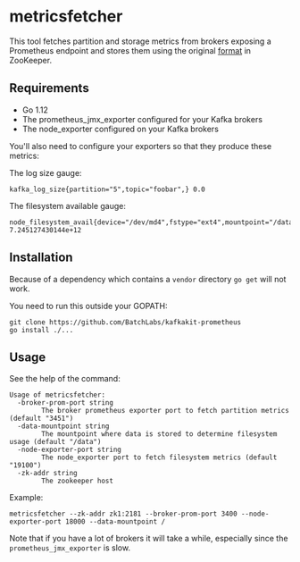 # metricsfetcher

This tool fetches partition and storage metrics from brokers exposing a Prometheus endpoint and stores them using the original [format](https://github.com/DataDog/kafka-kit/tree/master/cmd/metricsfetcher#data-structures) in ZooKeeper.

## Requirements

* Go 1.12
* The prometheus\_jmx\_exporter configured for your Kafka brokers
* The node\_exporter configured on your Kafka brokers

You'll also need to configure your exporters so that they produce these metrics:

The log size gauge:

    kafka_log_size{partition="5",topic="foobar",} 0.0

The filesystem available gauge:

    node_filesystem_avail{device="/dev/md4",fstype="ext4",mountpoint="/data"} 7.245127430144e+12

## Installation

Because of a dependency which contains a `vendor` directory `go get` will not work.

You need to run this outside your GOPATH:

    git clone https://github.com/BatchLabs/kafkakit-prometheus
    go install ./...

## Usage

See the help of the command:

    Usage of metricsfetcher:
      -broker-prom-port string
            The broker prometheus exporter port to fetch partition metrics (default "3451")
      -data-mountpoint string
            The mountpoint where data is stored to determine filesystem usage (default "/data")
      -node-exporter-port string
            The node_exporter port to fetch filesystem metrics (default "19100")
      -zk-addr string
            The zookeeper host

Example:

    metricsfetcher --zk-addr zk1:2181 --broker-prom-port 3400 --node-exporter-port 18000 --data-mountpoint /

Note that if you have a lot of brokers it will take a while, especially since the `prometheus_jmx_exporter` is slow.
